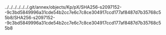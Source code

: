 ../../../../../../.git/annex/objects/Kp/pX/SHA256-s2097152--9c3bd5849996a31cde54b2cc7e6c7c8ce304917ccd177af8487d7b35768c55b8/SHA256-s2097152--9c3bd5849996a31cde54b2cc7e6c7c8ce304917ccd177af8487d7b35768c55b8